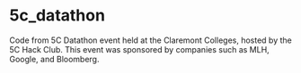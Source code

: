 # 5c_datathon

Code from 5C Datathon event held at the Claremont Colleges, hosted by the 5C Hack Club. This event was sponsored by companies such as MLH, Google, and Bloomberg.
